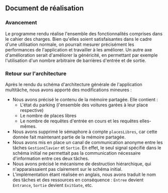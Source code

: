## Document de réalisation

### Avancement

Le programme rendu réalise l'ensemble des fonctionnalités comprises dans le cahier des charges. Bien qu'elles soient satisfaisantes dans le cadre d'une utilisation normale, on pourrait mesurer précisément les performances de l'application et travailler à les améliorer. Un autre axe d'amélioration serait d'améliorer la généricité, en permettant par exemple l'utilisation d'un nombre arbitraire de barrières d'entrée et de sortie.

### Retour sur l'architecture

Après le rendu du schéma d'architecture générale de l'application multitâche, nous avons apporté des modifications mineures :

- Nous avons précisé le contenu de la mémoire partagée. Elle contient :
  - L'état du parking (l'ensemble des voitures garées à leur place respective)
  - Le nombre de places libres
  - Le nombre de requêtes d'entrée en cours et les requêtes elles-mêmes.
- Nous avons supprimé le sémaphore à compte `placesLibres`, car cette donnée fait maintenant partie de la mémoire partagée.
- Nous avons mis en place un canal de communication anonyme entre les tâches `GestionClavier` et `Sortie`. En effet, le seul signal spécifié dans le schéma initial ne permettait pas la communication nécessaire d'information entre ces deux tâches.
- Nous avons précisé le mécanisme de destruction hiérarchique, qui n'apparaissaient pas clairement sur le schéma initial.
- L'implémentation étant réalisée en anglais, nous avons traduit le nom des tâches et des ressources en conséquence : `Entree` devient `Entrance`, `Sortie` devient `ExitGate`, etc.